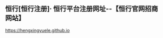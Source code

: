 ## 恒行[恒行注册]· 恒行平台注册网址--【恒行官网招商网站】

<https://hengxingyuele.github.io>

<!--
**hengxingyuele/hengxingyuele** is a ✨ _special_ ✨ repository because its `README.md` (this file) appears on your GitHub profile.

Here are some ideas to get you started:

- 🔭 I’m currently working on ...
- 🌱 I’m currently learning ...
- 👯 I’m looking to collaborate on ...
- 🤔 I’m looking for help with ...
- 💬 Ask me about ...
- 📫 How to reach me: ...
- 😄 Pronouns: ...
- ⚡ Fun fact: ...
-->
